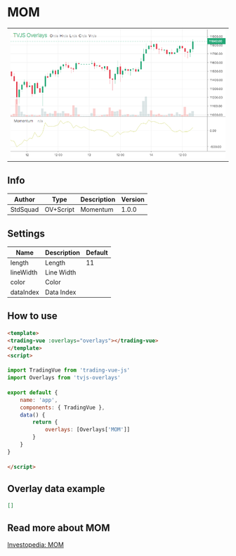 
# MOM

<table><tr><td>
  <img width="800" heigth="480" src="screen.png" alt="screen">
</td></tr></table>

## Info

| Author | Type | Description | Version |
| ------ | ---- | ----------- | ------- |
| StdSquad | OV+Script | Momentum | 1.0.0 |


## Settings

| Name | Description | Default |
| ---- | ----------- | ------- |
| length | Length | 11 |
| lineWidth | Line Width |  |
| color | Color |  |
| dataIndex | Data Index |  |

## How to use

```html
<template>
<trading-vue :overlays="overlays"></trading-vue>
</template>
<script>

import TradingVue from 'trading-vue-js'
import Overlays from 'tvjs-overlays'

export default {
    name: 'app',
    components: { TradingVue },
    data() {
        return {
            overlays: [Overlays['MOM']]
        }
    }
}

</script>

```

## Overlay data example

```json
[]
```

## Read more about MOM

[Investopedia: MOM](https://www.investopedia.com/search?q=MOM)

